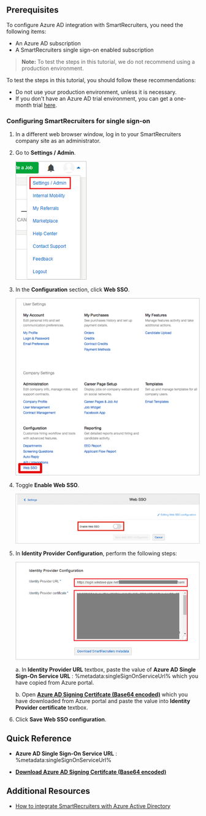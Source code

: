 ## Prerequisites

To configure Azure AD integration with SmartRecruiters, you need the following items:

- An Azure AD subscription
- A SmartRecruiters single sign-on enabled subscription

> **Note:**
> To test the steps in this tutorial, we do not recommend using a production environment.

To test the steps in this tutorial, you should follow these recommendations:

- Do not use your production environment, unless it is necessary.
- If you don't have an Azure AD trial environment, you can get a one-month trial [here](https://azure.microsoft.com/pricing/free-trial/).

### Configuring SmartRecruiters for single sign-on

1. In a different web browser window, log in to your SmartRecruiters company site as an administrator.

2. Go to **Settings / Admin**.

    ![SmartRecruiters Configuration](./media/configure.png)

3. In the **Configuration** section, click **Web SSO**.

	![SmartRecruiters Configuration](./media/configure1.png)

4. Toggle **Enable Web SSO**.

	![SmartRecruiters Configuration](./media/configure2.png)

5. In **Identity Provider Configuration**, perform the following steps:

	![SmartRecruiters Configuration](./media/configure4.png)

	a. In **Identity Provider URL** textbox, paste the value of **Azure AD Single Sign-On Service URL** : %metadata:singleSignOnServiceUrl% which you have copied from Azure portal.

	b. Open **[Azure AD Signing Certifcate (Base64 encoded)](%metadata:certificateDownloadBase64Url%)** which you have downloaded from Azure portal and paste the value into **Identity Provider certificate** textbox.

6. Click **Save Web SSO configuration**.


## Quick Reference

* **Azure AD Single Sign-On Service URL** : %metadata:singleSignOnServiceUrl%

* **[Download Azure AD Signing Certifcate (Base64 encoded)](%metadata:certificateDownloadBase64Url%)**



## Additional Resources

* [How to integrate SmartRecruiters with Azure Active Directory](https://docs.microsoft.com/azure/active-directory/active-directory-saas-smartrecruiters-tutorial)
